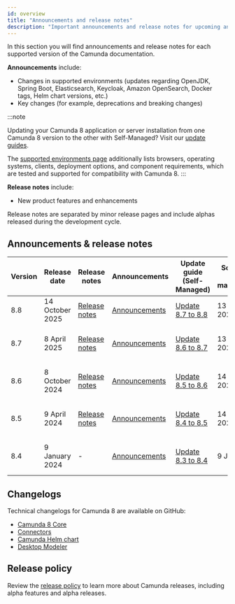 ```yaml
---
id: overview
title: "Announcements and release notes"
description: "Important announcements and release notes for upcoming and past Camunda 8 releases that customers should be aware of."
---
```


In this section you will find announcements and release notes for each supported version of the Camunda documentation.

**Announcements** include:

- Changes in supported environments (updates regarding OpenJDK, Spring Boot, Elasticsearch, Keycloak, Amazon OpenSearch, Docker tags, Helm chart versions, etc.)
- Key changes (for example, deprecations and breaking changes)

:::note

Updating your Camunda 8 application or server installation from one Camunda 8 version to the other with Self-Managed? Visit our [update guides](/self-managed/components/components-upgrade/introduction.md).

The [supported environments page](/reference/supported-environments.md) additionally lists browsers, operating systems, clients, deployment options, and component requirements, which are tested and supported for compatibility with Camunda 8.
:::

**Release notes** include:

- New product features and enhancements

Release notes are separated by minor release pages and include alphas released during the development cycle.

## Announcements & release notes

| Version | Release date    | Release notes                                                                    | Announcements                                                                               | Update guide (Self-Managed)                                                    | Scheduled end of maintenance | Changelogs                                                                                                                                                               | Release blog                                                                                                     |
| ------- | --------------- | -------------------------------------------------------------------------------- | ------------------------------------------------------------------------------------------- | ------------------------------------------------------------------------------ | ---------------------------- | ------------------------------------------------------------------------------------------------------------------------------------------------------------------------ | ---------------------------------------------------------------------------------------------------------------- |
| 8.8     | 14 October 2025 | [Release notes](/reference/announcements-release-notes/880/880-release-notes.md) | [Announcements](/reference/announcements-release-notes/880/880-announcements.md)            | [Update 8.7 to 8.8](/self-managed/components/components-upgrade/870-to-880.md) | 13 April 2027                | -                                                                                                                                                                        | -                                                                                                                |
| 8.7     | 8 April 2025    | [Release notes](/reference/announcements-release-notes/870/870-release-notes.md) | [Announcements](/reference/announcements-release-notes/870/870-announcements.md)            | [Update 8.6 to 8.7](/self-managed/components/components-upgrade/860-to-870.md) | 13 October 2026              | - [ Camunda 8 core ](https://github.com/camunda/camunda/releases/tag/8.7.0) <br /> - [ Connectors ](https://github.com/camunda/connectors/releases/tag/8.7.0)            | [Release blog](https://camunda.com/blog/2025/04/camunda-8-7-release/)                                            |
| 8.6     | 8 October 2024  | [Release notes](/reference/announcements-release-notes/860/860-release-notes.md) | [Announcements](/reference/announcements-release-notes/860/860-announcements.md)            | [Update 8.5 to 8.6](/self-managed/components/components-upgrade/850-to-860.md) | 14 April 2026                | - [ Camunda 8 core ](https://github.com/camunda/camunda/releases/tag/8.6.0) <br /> - [ Connectors ](https://github.com/camunda/connectors/releases/tag/8.6.0)            | [Release blog](https://camunda.com/blog/2024/10/camunda-8-6-release/)                                            |
| 8.5     | 9 April 2024    | [Release notes](/reference/announcements-release-notes/850/850-release-notes.md) | [Announcements](/reference/announcements-release-notes/850/850-announcements.md)            | [Update 8.4 to 8.5](/self-managed/components/components-upgrade/840-to-850.md) | 14 October 2025              | - [ Camunda 8 core ](https://github.com/camunda/camunda/releases/tag/8.5.0) <br /> - [ Connectors ](https://github.com/camunda/connectors/releases/tag/8.5.0)            | [Release blog](https://camunda.com/blog/2024/04/camunda-8-5-release/)                                            |
| 8.4     | 9 January 2024  | -                                                                                | [Announcements](/reference/announcements-release-notes/850/850-announcements.md#camunda-84) | [Update 8.3 to 8.4](/self-managed/components/components-upgrade/830-to-840.md) | 9 July 2025                  | - [ Camunda Platform ](https://github.com/camunda/camunda-platform/releases/tag/8.4.0) <br /> - [ Connectors ](https://github.com/camunda/connectors/releases/tag/8.4.0) | [Release blog](https://camunda.com/blog/2024/01/camunda-8-4-simplifying-installation-enhancing-user-experience/) |

## Changelogs

Technical changelogs for Camunda 8 are available on GitHub:

- [Camunda 8 Core](https://github.com/camunda/camunda/releases)
- [Connectors](https://github.com/camunda/connectors/releases)
- [Camunda Helm chart](https://github.com/camunda/camunda-platform-helm/releases)
- [Desktop Modeler](https://github.com/camunda/camunda-modeler/releases)

## Release policy

Review the [release policy](/reference/announcements-release-notes/release-policy.md) to learn more about Camunda releases, including alpha features and alpha releases.
